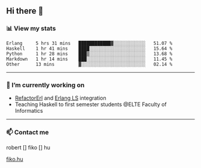 ## Hi there 👋

### 📊 View my stats

<!--START_SECTION:waka-->
```text
Erlang     5 hrs 31 mins   ████████████▓░░░░░░░░░░░░   51.07 % 
Haskell    1 hr 41 mins    ████░░░░░░░░░░░░░░░░░░░░░   15.64 % 
Python     1 hr 28 mins    ███▒░░░░░░░░░░░░░░░░░░░░░   13.68 % 
Markdown   1 hr 14 mins    ███░░░░░░░░░░░░░░░░░░░░░░   11.45 % 
Other      13 mins         ▓░░░░░░░░░░░░░░░░░░░░░░░░   02.14 % 
```
<!--END_SECTION:waka-->


---

### 🔭 I’m currently working on
- [RefactorErl](https://plc.inf.elte.hu/erlang/) and [Erlang LS](https://erlang-ls.github.io) integration
- Teaching Haskell to first semester students @ELTE Faculty of Informatics

---



### 📫 Contact me
robert [] fiko [] hu

[fiko.hu](https://fiko.hu)


<!--
**robertfiko/robertfiko** is a ✨ _special_ ✨ repository because its `README.md` (this file) appears on your GitHub profile.

Here are some ideas to get you started:

- 🔭 I’m currently working on ...
- 🌱 I’m currently learning ...
- 👯 I’m looking to collaborate on ...
- 🤔 I’m looking for help with ...
- 💬 Ask me about ...
- 📫 How to reach me: ...
- 😄 Pronouns: ...
- ⚡ Fun fact: ...
-->
